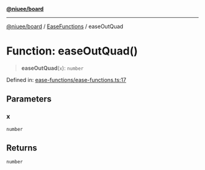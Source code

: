 [**@niuee/board**](../../../README.md)

***

[@niuee/board](../../../globals.md) / [EaseFunctions](../README.md) / easeOutQuad

# Function: easeOutQuad()

> **easeOutQuad**(`x`): `number`

Defined in: [ease-functions/ease-functions.ts:17](https://github.com/niuee/board/blob/a0a1179721d4f4b943b6a9bc156753ac9737e502/src/ease-functions/ease-functions.ts#L17)

## Parameters

### x

`number`

## Returns

`number`

